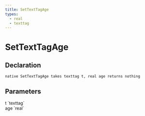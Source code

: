 ```yaml
---
title: SetTextTagAge
types:
  - real
  - texttag
---
```


# SetTextTagAge

## Declaration

```
native SetTextTagAge takes texttag t, real age returns nothing
```

## Parameters
<dl>
  <dt>t `texttag`</dt>
  <dd></dd>

  <dt>age `real`</dt>
  <dd></dd>
</dl>